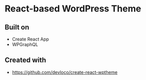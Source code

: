 # React-based WordPress Theme

## Built on

- Create React App
- WPGraphQL

## Created with

- https://github.com/devloco/create-react-wptheme
